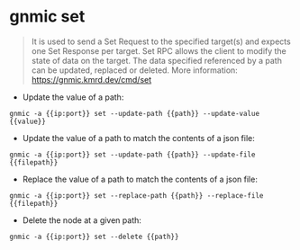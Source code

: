 # gnmic set

> It is used to send a Set Request to the specified target(s) and expects one Set Response per target.
> Set RPC allows the client to modify the state of data on the target. The data specified referenced by a path can be updated, replaced or deleted.
> More information: <https://gnmic.kmrd.dev/cmd/set>

- Update the value of a path:

`gnmic -a {{ip:port}} set --update-path {{path}} --update-value {{value}}`

- Update the value of a path to match the contents of a json file:

`gnmic -a {{ip:port}} set --update-path {{path}} --update-file {{filepath}}`

- Replace the value of a path to match the contents of a json file:

`gnmic -a {{ip:port}} set --replace-path {{path}} --replace-file {{filepath}}`

- Delete the node at a given path:

`gnmic -a {{ip:port}} set --delete {{path}}`
